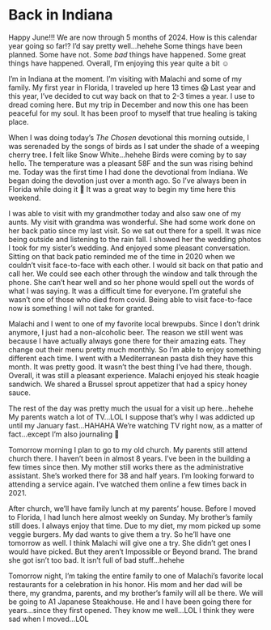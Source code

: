 # Back in Indiana

Happy June!!! We are now through 5 months of 2024. How is this calendar year going so far!? I’d say pretty well…hehehe Some things have been planned. Some have not. Some *bad* things have happened. Some great things have happened. Overall, I’m enjoying this year quite a bit ☺️

I’m in Indiana at the moment. I’m visiting with Malachi and some of my family. My first year in Florida, I traveled up here 13 times 😱 Last year and this year, I’ve decided to cut way back on that to 2-3 times a year. I use to dread coming here. But my trip in December and now this one has been peaceful for my soul. It has been proof to myself that true healing is taking place.

When I was doing today’s *The Chosen* devotional this morning outside, I was serenaded by the songs of birds as I sat under the shade of a weeping cherry tree. I felt like Snow White…hehehe Birds were coming by to say hello. The temperature was a pleasant 58F and the sun was rising behind me. Today was the first time I had done the devotional from Indiana. We began doing the devotion just over a month ago. So I’ve always been in Florida while doing it 🤭 It was a great way to begin my time here this weekend.

I was able to visit with my grandmother today and also saw one of my aunts. My visit with grandma was wonderful. She had some work done on her back patio since my last visit. So we sat out there for a spell. It was nice being outside and listening to the rain fall. I showed her the wedding photos I took for my sister’s wedding. And enjoyed some pleasant conversation. Sitting on that back patio reminded me of the time in 2020 when we couldn’t visit face-to-face with each other. I would sit back on that patio and call her. We could see each other through the window and talk through the phone. She can’t hear well and so her phone would spell out the words of what I was saying. It was a difficult time for everyone. I’m grateful she wasn’t one of those who died from covid. Being able to visit face-to-face now is something I will not take for granted.

Malachi and I went to one of my favorite local brewpubs. Since I don’t drink anymore, I just had a non-alcoholic beer. The reason we still went was because I have actually always gone there for their amazing eats. They change out their menu pretty much monthly. So I’m able to enjoy something different each time. I went with a Mediterranean pasta dish they have this month. It was pretty good. It wasn’t the best thing I’ve had there, though. Overall, it was still a pleasant experience. Malachi enjoyed his steak hoagie sandwich. We shared a Brussel sprout appetizer that had a spicy honey sauce.

The rest of the day was pretty much the usual for a visit up here…hehehe My parents watch a lot of TV…LOL I suppose that’s why I was addicted up until my January fast…HAHAHA We’re watching TV right now, as a matter of fact…except I’m also journaling 🤭

Tomorrow morning I plan to go to my old church. My parents still attend church there. I haven’t been in almost 8 years. I’ve been in the building a few times since then. My mother still works there as the administrative assistant. She’s worked there for 38 and half years. I’m looking forward to attending a service again. I’ve watched them online a few times back in 2021.

After church, we’ll have family lunch at my parents’ house. Before I moved to Florida, I had lunch here almost weekly on Sunday. My brother’s family still does. I always enjoy that time. Due to my diet, my mom picked up some veggie burgers. My dad wants to give them a try. So he’ll have one tomorrow as well. I think Malachi will give one a try. She didn’t get ones I would have picked. But they aren’t Impossible or Beyond brand. The brand she got isn’t too bad. It isn’t full of bad stuff…hehehe

Tomorrow night, I’m taking the entire family to one of Malachi’s favorite local restaurants for a celebration in his honor. His mom and her dad will be there, my grandma, parents, and my brother’s family will all be there. We will be going to A1 Japanese Steakhouse. He and I have been going there for years…since they first opened. They know me well…LOL I think they were sad when I moved…LOL